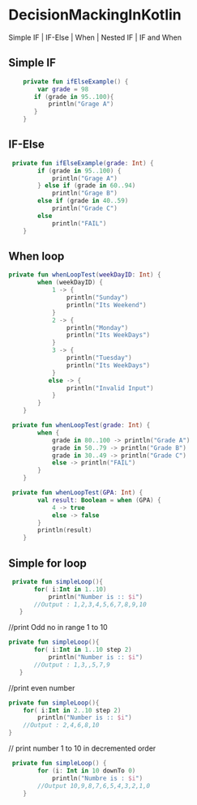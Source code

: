 # DecisionMackingInKotlin
Simple IF | IF-Else | When | Nested IF | IF and When

## Simple IF
```kotlin
    private fun ifElseExample() {
        var grade = 98
       if (grade in 95..100){
           println("Grage A")
       }
    }
```
## IF-Else
```kotlin
 private fun ifElseExample(grade: Int) {
        if (grade in 95..100) {
            println("Grage A")
        } else if (grade in 60..94)
            println("Grage B")
        else if (grade in 40..59)
            println("Grade C")
        else
            println("FAIL")
    }
```
## When loop
```kotlin
private fun whenLoopTest(weekDayID: Int) {
        when (weekDayID) {
            1 -> {
                println("Sunday")
                println("Its Weekend")
            }
            2 -> {
                println("Monday")
                println("Its WeekDays")
            }
            3 -> {
                println("Tuesday")
                println("Its WeekDays")
            }
           else -> {
                println("Invalid Input")
            }
        }
    }
```
```kotlin
 private fun whenLoopTest(grade: Int) {
        when {
            grade in 80..100 -> println("Grade A")
            grade in 50..79 -> println("Grade B")
            grade in 30..49 -> println("Grade C")
            else -> println("FAIL")
        }
    }
```
```kotlin
 private fun whenLoopTest(GPA: Int) {
        val result: Boolean = when (GPA) {
            4 -> true
            else -> false
        }
        println(result)
    }
```
## ####################################################################
## Simple for loop
```kotlin
 private fun simpleLoop(){
       for( i:Int in 1..10)
           println("Number is :: $i")
       //Output : 1,2,3,4,5,6,7,8,9,10
   }
```
//print Odd no in range 1 to 10
```kotlin
private fun simpleLoop(){
       for( i:Int in 1..10 step 2)
           println("Number is :: $i")
       //Output : 1,3,,5,7,9
   }
   ```
   //print even number
   ```kotlin
   private fun simpleLoop(){
       for( i:Int in 2..10 step 2)
           println("Number is :: $i")
       //Output : 2,4,6,8,10
   }
   ```
// print number 1 to 10 in decremented order 
```kotlin
 private fun simpleLoop() {
        for (i: Int in 10 downTo 0)
            println("Numbre is : $i")
        //Output 10,9,8,7,6,5,4,3,2,1,0
    }
```



